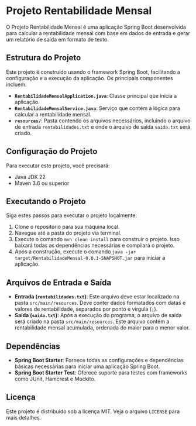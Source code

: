# Projeto Rentabilidade Mensal

O Projeto Rentabilidade Mensal é uma aplicação Spring Boot desenvolvida para calcular a rentabilidade mensal com base em dados de entrada e gerar um relatório de saída em formato de texto.

## Estrutura do Projeto

Este projeto é construído usando o framework Spring Boot, facilitando a configuração e a execução da aplicação. Os principais componentes incluem:

- **`RentabilidadeMensalApplication.java`**: Classe principal que inicia a aplicação.
- **`RentabilidadeMensalService.java`**: Serviço que contém a lógica para calcular a rentabilidade mensal.
- **`resources/`**: Pasta contendo os arquivos necessários, incluindo o arquivo de entrada `rentabilidades.txt` e onde o arquivo de saída `saida.txt` será criado.

## Configuração do Projeto

Para executar este projeto, você precisará:

- Java JDK 22
- Maven 3.6 ou superior

## Executando o Projeto

Siga estes passos para executar o projeto localmente:

1. Clone o repositório para sua máquina local.
2. Navegue até a pasta do projeto via terminal.
3. Execute o comando `mvn clean install` para construir o projeto. Isso baixará todas as dependências necessárias e compilará o projeto.
4. Após a construção, execute o comando `java -jar target/RentabilidadeMensal-0.0.1-SNAPSHOT.jar` para iniciar a aplicação.

## Arquivos de Entrada e Saída

- **Entrada (`rentabilidades.txt`)**: Este arquivo deve estar localizado na pasta `src/main/resources`. Deve conter dados formatados com datas e valores de rentabilidade, separados por ponto e vírgula (`;`).
- **Saída (`saida.txt`)**: Após a execução do programa, o arquivo de saída será criado na pasta `src/main/resources`. Este arquivo contém a rentabilidade mensal acumulada, ordenada do maior para o menor valor.

## Dependências

- **Spring Boot Starter**: Fornece todas as configurações e dependências básicas necessárias para iniciar uma aplicação Spring Boot.
- **Spring Boot Starter Test**: Oferece suporte para testes com frameworks como JUnit, Hamcrest e Mockito.

## Licença

Este projeto é distribuído sob a licença MIT. Veja o arquivo `LICENSE` para mais detalhes.
